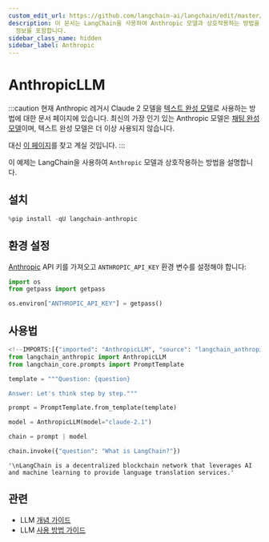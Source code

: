 ```yaml
---
custom_edit_url: https://github.com/langchain-ai/langchain/edit/master/docs/docs/integrations/llms/anthropic.ipynb
description: 이 문서는 LangChain을 사용하여 Anthropic 모델과 상호작용하는 방법을 설명합니다. 설치 및 환경 설정에 대한
  정보를 포함합니다.
sidebar_class_name: hidden
sidebar_label: Anthropic
---
```


# AnthropicLLM

:::caution
현재 Anthropic 레거시 Claude 2 모델을 [텍스트 완성 모델](/docs/concepts/#llms)로 사용하는 방법에 대한 문서 페이지에 있습니다. 최신의 가장 인기 있는 Anthropic 모델은 [채팅 완성 모델](/docs/concepts/#chat-models)이며, 텍스트 완성 모델은 더 이상 사용되지 않습니다.

대신 [이 페이지](/docs/integrations/chat/anthropic/)를 찾고 계실 것입니다.
:::

이 예제는 LangChain을 사용하여 `Anthropic` 모델과 상호작용하는 방법을 설명합니다.

## 설치

```python
%pip install -qU langchain-anthropic
```


## 환경 설정

[Anthropic](https://console.anthropic.com/settings/keys) API 키를 가져오고 `ANTHROPIC_API_KEY` 환경 변수를 설정해야 합니다:

```python
import os
from getpass import getpass

os.environ["ANTHROPIC_API_KEY"] = getpass()
```


## 사용법

```python
<!--IMPORTS:[{"imported": "AnthropicLLM", "source": "langchain_anthropic", "docs": "https://api.python.langchain.com/en/latest/llms/langchain_anthropic.llms.AnthropicLLM.html", "title": "AnthropicLLM"}, {"imported": "PromptTemplate", "source": "langchain_core.prompts", "docs": "https://api.python.langchain.com/en/latest/prompts/langchain_core.prompts.prompt.PromptTemplate.html", "title": "AnthropicLLM"}]-->
from langchain_anthropic import AnthropicLLM
from langchain_core.prompts import PromptTemplate

template = """Question: {question}

Answer: Let's think step by step."""

prompt = PromptTemplate.from_template(template)

model = AnthropicLLM(model="claude-2.1")

chain = prompt | model

chain.invoke({"question": "What is LangChain?"})
```


```output
'\nLangChain is a decentralized blockchain network that leverages AI and machine learning to provide language translation services.'
```


## 관련

- LLM [개념 가이드](/docs/concepts/#llms)
- LLM [사용 방법 가이드](/docs/how_to/#llms)